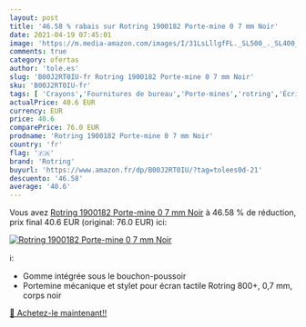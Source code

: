 ```yaml
---
layout: post
title: '46.58 % rabais sur Rotring 1900182 Porte-mine 0 7 mm Noir'
date: 2021-04-19 07:45:01
image: 'https://m.media-amazon.com/images/I/31LsLllgfFL._SL500_._SL400_.jpg'
comments: true
category: ofertas
author: 'tole.es'
slug: 'B00J2RT0IU-fr Rotring 1900182 Porte-mine 0 7 mm Noir'
sku: 'B00J2RT0IU-fr'
tags: [ 'Crayons','Fournitures de bureau','Porte-mines','rotring','Écriture', ]
actualPrice: 40.6 EUR
currency: EUR
price: 40.6
comparePrice: 76.0 EUR
prodname: 'Rotring 1900182 Porte-mine 0 7 mm Noir'
country: 'fr'
flag: '🇫🇷'
brand: 'Rotring'
buyurl: 'https://www.amazon.fr/dp/B00J2RT0IU/?tag=tolees0d-21'
descuento: '46.58'
average: '40.6'
---
```


Vous avez [Rotring 1900182 Porte-mine 0 7 mm Noir](https://www.amazon.fr/dp/B00J2RT0IU/?tag=tolees0d-21)  à  46.58 % de réduction, prix final  40.6 EUR (original: 76.0 EUR) ici:

[![Rotring 1900182 Porte-mine 0 7 mm Noir](https://m.media-amazon.com/images/I/31LsLllgfFL._SL500_._SL400_.jpg)](https://www.amazon.fr/dp/B00J2RT0IU/?tag=tolees0d-21)

ℹ️:

- Gomme intégrée sous le bouchon-poussoir
- Portemine mécanique et stylet pour écran tactile Rotring 800+, 0,7 mm, corps noir

[🛒 Achetez-le maintenant!!](https://www.amazon.fr/dp/B00J2RT0IU/?tag=tolees0d-21)
